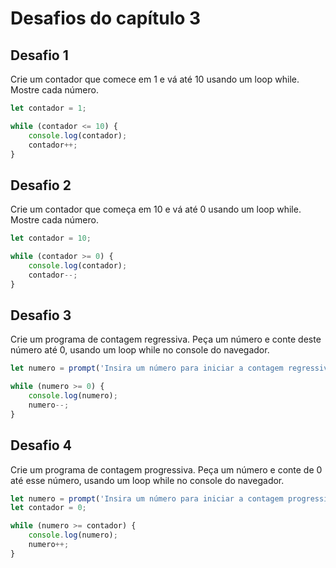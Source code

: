 # Desafios do capítulo 3

## Desafio 1
Crie um contador que comece em 1 e vá até 10 usando um loop while. Mostre cada número.

```Javascript
let contador = 1;

while (contador <= 10) {
    console.log(contador);
    contador++;
}
```
## Desafio 2
Crie um contador que começa em 10 e vá até 0 usando um loop while. Mostre cada número.

```Javascript
let contador = 10;

while (contador >= 0) {
    console.log(contador);
    contador--;
}
```
## Desafio 3
Crie um programa de contagem regressiva. Peça um número e conte deste número até 0, usando um loop while no console do navegador.

```Javascript
let numero = prompt('Insira um número para iniciar a contagem regressiva');

while (numero >= 0) {
    console.log(numero);
    numero--;
}
```
## Desafio 4
Crie um programa de contagem progressiva. Peça um número e conte de 0 até esse número, usando um loop while no console do navegador.

```Javascript
let numero = prompt('Insira um número para iniciar a contagem progressiva');
let contador = 0;

while (numero >= contador) {
    console.log(numero);
    numero++;
}
```